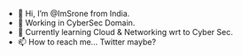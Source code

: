 - 👋 Hi, I’m @ImSrone from India.
- 👀 Working in CyberSec Domain.
- 🌱 Currently learning Cloud & Networking wrt to Cyber Sec.
- 📫 How to reach me... Twitter maybe?

<!---
ImSronistic/ImSronistic is a ✨ special ✨ repository because its `README.md` (this file) appears on your GitHub profile.
You can click the Preview link to take a look at your changes.
--->
